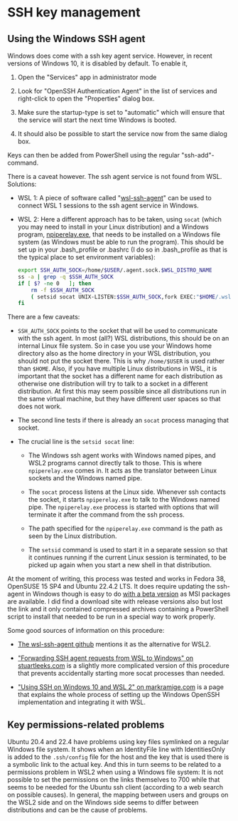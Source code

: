 # SSH key management

## Using the Windows SSH agent

Windows does come with a ssh key agent service. However, in recent
versions of Windows 10, it is disabled by default. To enable it,

1.  Open the "Services" app in administrator mode

2.  Look for "OpenSSH Authentication Agent" in the list of services and
    right-click to open the "Properties" dialog box.

3.  Make sure the startup-type is set to "automatic" which will ensure
    that the service will start the next time Windows is booted.

4.  It should also be possible to start the service now from the same
    dialog box.

Keys can then be added from PowerShell using the regular
"ssh-add"-command.

There is a caveat however. The ssh agent service is not found from WSL.
Solutions:

-   WSL 1: A piece of software called
    "[wsl-ssh-agent](https://github.com/rupor-github/wsl-ssh-agent)" can
    be used to connect WSL 1 sessions to the ssh agent service in
    Windows.

-   WSL 2: Here a different approach has to be taken, using `socat` (which
    you may need to install in your Linux distribution) and a Windows
    program, [npiperelay.exe](https://github.com/jstarks/npiperelay),
    that needs to be installed on a Windows file system (as Windows must
    be able to run the program).
    This should be set up in your .bash_profile or .bashrc (I do so in
    .bash_profile as that is the typical place to set environment
    variables):

    ``` bash
    export SSH_AUTH_SOCK=/home/$USER/.agent.sock.$WSL_DISTRO_NAME
    ss -a | grep -q $SSH_AUTH_SOCK
    if [ $? -ne 0   ]; then
        rm -f $SSH_AUTH_SOCK
        ( setsid socat UNIX-LISTEN:$SSH_AUTH_SOCK,fork EXEC:"$HOME/.wsl/npiperelay.exe -ei -s //./pipe/openssh-ssh-agent",nofork & ) >/dev/null 2>&1
    fi
    ```

There are a few caveats:

-   `SSH_AUTH_SOCK` points to the socket that will be used to communicate
    with the ssh agent. In most (all?) WSL distributions, this should be on an
    internal Linux file system. So in case you use your Windows home
    directory also as the home directory in your WSL distribution, you
    should not put the socket there. This is why `/home/$USER` is used
    rather than `$HOME`. Also, if you have multiple Linux distributions
    in WSL, it is important that the socket has a different name for
    each distribution as otherwise one distribution will try to talk to
    a socket in a different distribution. At first this may seem
    possible since all distributions run in the same virtual machine,
    but they have different user spaces so that does not work.

-   The second line tests if there is already an `socat` process managing
    that socket.

-   The crucial line is the `setsid socat` line:

    -   The Windows ssh agent works with Windows named pipes, and WSL2
        programs cannot directly talk to those. This is where
        `npiperelay.exe` comes in. It acts as the translator between Linux
        sockets and the Windows named pipe.

    -   The `socat` process listens at the Linux side. Whenever ssh
        contacts the socket, it starts `npiperelay.exe` to talk to the
        Windows named pipe. The `npiperelay.exe` process is started with
        options that will terminate it after the command from the ssh
        process.

    -   The path specified for the `npiperelay.exe` command is the path as
        seen by the Linux distribution.

    -   The `setsid` command is used to start it in a separate session so
        that it continues running if the current Linux session is
        terminated, to be picked up again when you start a new shell in
        that distribution.

At the moment of writing, this process was tested and works in Fedora
38, OpenSUSE 15 SP4 and Ubuntu 22.4.2 LTS. 
It does require updating the ssh-agent in Windows though is easy to do 
[with a beta version](https://github.com/PowerShell/Win32-OpenSSH/releases/) 
as MSI packages are available. I did find a download site with release
versions also but lost the link and it only contained compressed archives
containing a PowerShell script to install that needed to be run in a special
way to work properly.

Some good sources of information on this procedure:

-   [The wsl-ssh-agent
    github](https://github.com/rupor-github/wsl-ssh-agent) mentions it
    as the alternative for WSL2.

-   ["Forwarding SSH agent requests from WSL to Windows" on
    stuartleeks.com](https://stuartleeks.com/posts/wsl-ssh-key-forward-to-windows/)
    is a slightly more complicated version of this procedure that
    prevents accidentally starting more socat processes than needed.

-   ["Using SSH on Windows 10 and WSL 2" on
    markramige.com](https://markramige.com/posts/using-ssh-on-windows-10-and-wsl-2/)
    is a page that explains the whole process of setting up the Windows
    OpenSSH implementation and integrating it with WSL.

## Key permissions-related problems

Ubuntu 20.4 and 22.4 have problems using key files symlinked on a regular Windows
file system. It shows when an IdentityFile line with IdentitiesOnly is added to the
`.ssh/config` file for the host and the key that is used there is a
symbolic link to the actual key. And this in turn seems to be related to
a permissions problem in WSL2 when using a Windows file system: It is not
possible to set the permissions on the links themselves to 700 while
that seems to be needed for the Ubuntu ssh client (according to a web
search on possible causes). In general, the mapping between users and
groups on the WSL2 side and on the Windows side seems to differ between
distributions and can be the cause of problems.

<!--
Note: Tried to fix problems on Ubuntu:

-   `ssh-add -l`  works so the agent can be contacted, but for some reason the 
    passphrases are not accepted.
-   Avoid links for keys: No difference.
-   Change rights on the socket in /home/kurtl: No difference.

From https://pscheit.medium.com/use-an-ssh-agent-in-wsl-with-your-ssh-setup-in-windows-10-41756755993e: 

sudo rm -rf /tmp/ssh-agent-pipe
sudo socat UNIX-LISTEN:/tmp/ssh-agent-pipe,fork,group=kurtl,umask=007 EXEC:”$HOME/.wsl/npiperelay.exe -ep -s //./pipe/openssh-ssh-agent”,nofork &
export SSH_AUTH_SOCK=”/tmp/ssh-agent-pipe”
-->
